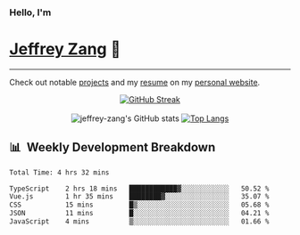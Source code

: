 
### Hello, I'm 
# [Jeffrey Zang](https://www.linkedin.com/in/jeffreyzang/) 🦀

---

Check out notable [projects](https://jeffz.dev/projects) and my [resume](https://jeffz.dev/resume) on my [personal website](https://jeffz.dev/).

<div align = 'center'>

[![GitHub Streak](https://github-readme-streak-stats.herokuapp.com/?user=jeffrey-zang&theme=tokyonight)](https://git.io/streak-stats)
<br></br>
![jeffrey-zang's GitHub stats](https://github-readme-stats.vercel.app/api?username=jeffrey-zang&show_icons=true&theme=tokyonight&hide_rank=true&hide=stars) 
[![Top Langs](https://github-readme-stats.vercel.app/api/top-langs/?username=jeffrey-zang&hide=ShaderLab,HLSL&layout=compact&theme=tokyonight)](https://github.com/anuraghazra/github-readme-stats)

</div>

## 📊 &nbsp;Weekly Development Breakdown
<!--START_SECTION:waka-->

```txt
Total Time: 4 hrs 32 mins

TypeScript    2 hrs 18 mins   ████████████▓░░░░░░░░░░░░   50.52 %
Vue.js        1 hr 35 mins    ████████▓░░░░░░░░░░░░░░░░   35.07 %
CSS           15 mins         █▒░░░░░░░░░░░░░░░░░░░░░░░   05.68 %
JSON          11 mins         █░░░░░░░░░░░░░░░░░░░░░░░░   04.21 %
JavaScript    4 mins          ▒░░░░░░░░░░░░░░░░░░░░░░░░   01.66 %
```

<!--END_SECTION:waka-->

